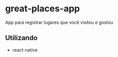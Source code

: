 # great-places-app
App para registrar lugares que você visitou e gostou

## Utilizando
- react-native
